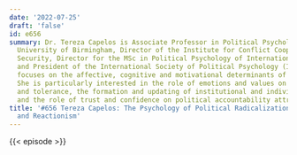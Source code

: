 ```yaml
---
date: '2022-07-25'
draft: 'false'
id: e656
summary: Dr. Tereza Capelos is Associate Professor in Political Psychology at the
  University of Birmingham, Director of the Institute for Conflict Cooperation and
  Security, Director for the MSc in Political Psychology of International Relations,
  and President of the International Society of Political Psychology (ISPP). Her research
  focuses on the affective, cognitive and motivational determinants of political judgments.
  She is particularly interested in the role of emotions and values on political radicalization
  and tolerance, the formation and updating of institutional and individual reputations
  and the role of trust and confidence on political accountability attributions.
title: '#656 Tereza Capelos: The Psychology of Political Radicalization, Tolerance,
  and Reactionism'
---
```

{{< episode >}}
